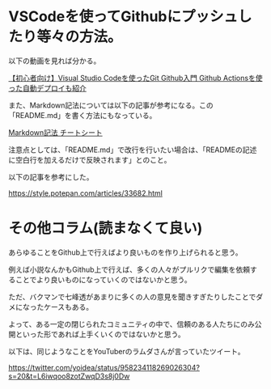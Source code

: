 # VSCodeを使ってGithubにプッシュしたり等々の方法。

以下の動画を見れば分かる。

[【初心者向け】Visual Studio Codeを使ったGit Github入門 Github Actionsを使った自動デプロイも紹介](https://youtu.be/hdpMw3hyQq4)

また、Markdown記法については以下の記事が参考になる。この「README.md」を書く方法にもなっている。

[Markdown記法 チートシート](https://qiita.com/Qiita/items/c686397e4a0f4f11683d)

注意点としては、「README.md」で改行を行いたい場合は、「READMEの記述に空白行を加えるだけで反映されます」とのこと。

以下の記事を参考にした。

https://style.potepan.com/articles/33682.html

# その他コラム(読まなくて良い)

あらゆることをGithub上で行えばより良いものを作り上げられると思う。

例えば小説なんかもGithub上で行えば、多くの人々がプルリクで編集を依頼することでより良いものになっていくのではないかと思う。

ただ、バクマンで七峰透があまりに多くの人の意見を聞きすぎたりしたことでダメになったケースもある。

よって、ある一定の閉じられたコミュニティの中で、信頼のある人たちにのみ公開といった形であれば上手くいくのではないかと思う。

以下は、同じようなことをYouTuberのラムダさんが言っていたツイート。

https://twitter.com/yoidea/status/958234118269026304?s=20&t=L6iwqoo8zotZwqD3s8j0Dw
